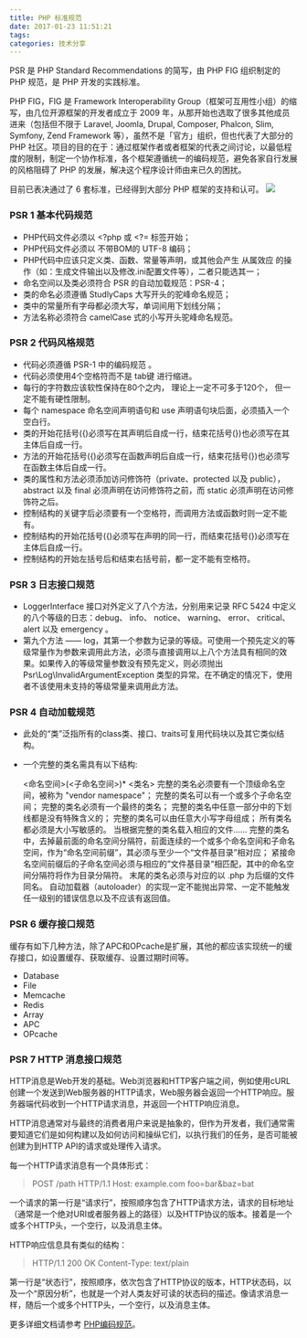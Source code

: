 ```yaml
---
title: PHP 标准规范
date: 2017-01-23 11:51:21
tags:
categories: 技术分享
---
```

PSR 是 PHP Standard Recommendations 的简写，由 PHP FIG 组织制定的 PHP 规范，是 PHP 开发的实践标准。

PHP FIG，FIG 是 Framework Interoperability Group（框架可互用性小组）的缩写，由几位开源框架的开发者成立于 2009 年，从那开始也选取了很多其他成员进来（包括但不限于 Laravel, Joomla, Drupal, Composer, Phalcon, Slim, Symfony, Zend Framework 等），虽然不是「官方」组织，但也代表了大部分的 PHP 社区。项目的目的在于：通过框架作者或者框架的代表之间讨论，以最低程度的限制，制定一个协作标准，各个框架遵循统一的编码规范，避免各家自行发展的风格阻碍了 PHP 的发展，解决这个程序设计师由来已久的困扰。

目前已表决通过了 6 套标准，已经得到大部分 PHP 框架的支持和认可。
![](http://oncsg1snd.bkt.clouddn.com/images/20170123/pass_psr.jpg)

### PSR 1 基本代码规范
- PHP代码文件必须以 <?php 或 <?= 标签开始；
- PHP代码文件必须以 不带BOM的 UTF-8 编码；
- PHP代码中应该只定义类、函数、常量等声明，或其他会产生 从属效应 的操作（如：生成文件输出以及修改.ini配置文件等），二者只能选其一；
- 命名空间以及类必须符合 PSR 的自动加载规范：PSR-4；
- 类的命名必须遵循 StudlyCaps 大写开头的驼峰命名规范；
- 类中的常量所有字母都必须大写，单词间用下划线分隔；
- 方法名称必须符合 camelCase 式的小写开头驼峰命名规范。

### PSR 2 代码风格规范
- 代码必须遵循 PSR-1 中的编码规范 。
- 代码必须使用4个空格符而不是 tab键 进行缩进。
- 每行的字符数应该软性保持在80个之内， 理论上一定不可多于120个， 但一定不能有硬性限制。
- 每个 namespace 命名空间声明语句和 use 声明语句块后面，必须插入一个空白行。
- 类的开始花括号({)必须写在其声明后自成一行，结束花括号(})也必须写在其主体后自成一行。
- 方法的开始花括号({)必须写在函数声明后自成一行，结束花括号(})也必须写在函数主体后自成一行。
- 类的属性和方法必须添加访问修饰符（private、protected 以及 public）， abstract 以及 final 必须声明在访问修饰符之前，而 static 必须声明在访问修饰符之后。
- 控制结构的关键字后必须要有一个空格符，而调用方法或函数时则一定不能有。
- 控制结构的开始花括号({)必须写在声明的同一行，而结束花括号(})必须写在主体后自成一行。
- 控制结构的开始左括号后和结束右括号前，都一定不能有空格符。

### PSR 3 日志接口规范
- LoggerInterface 接口对外定义了八个方法，分别用来记录 RFC 5424 中定义的八个等级的日志：debug、 info、 notice、 warning、 error、 critical、 alert 以及 emergency 。
- 第九个方法 —— log，其第一个参数为记录的等级。可使用一个预先定义的等级常量作为参数来调用此方法，必须与直接调用以上八个方法具有相同的效果。如果传入的等级常量参数没有预先定义，则必须抛出 Psr\Log\InvalidArgumentException 类型的异常。在不确定的情况下，使用者不该使用未支持的等级常量来调用此方法。

### PSR 4 自动加载规范
- 此处的“类”泛指所有的class类、接口、traits可复用代码块以及其它类似结构。

- 一个完整的类名需具有以下结构:

    \<命名空间>(\<子命名空间>)* \<类名>
    完整的类名必须要有一个顶级命名空间，被称为 "vendor namespace"；
    完整的类名可以有一个或多个子命名空间；
    完整的类名必须有一个最终的类名；
    完整的类名中任意一部分中的下划线都是没有特殊含义的；
    完整的类名可以由任意大小写字母组成；
    所有类名都必须是大小写敏感的。
    当根据完整的类名载入相应的文件……
    完整的类名中，去掉最前面的命名空间分隔符，前面连续的一个或多个命名空间和子命名空间，作为“命名空间前缀”，其必须与至少一个“文件基目录”相对应；
    紧接命名空间前缀后的子命名空间必须与相应的”文件基目录“相匹配，其中的命名空间分隔符将作为目录分隔符。
    末尾的类名必须与对应的以 .php 为后缀的文件同名。
    自动加载器（autoloader）的实现一定不能抛出异常、一定不能触发任一级别的错误信息以及不应该有返回值。

### PSR 6 缓存接口规范
缓存有如下几种方法，除了APC和OPcache是扩展，其他的都应该实现统一的缓存接口，如设置缓存、获取缓存、设置过期时间等。
- Database
- File
- Memcache
- Redis
- Array
- APC
- OPcache


### PSR 7 HTTP 消息接口规范
HTTP消息是Web开发的基础。Web浏览器和HTTP客户端之间，例如使用cURL创建一个发送到Web服务器的HTTP请求，Web服务器会返回一个HTTP响应。服务器端代码收到一个HTTP请求消息，并返回一个HTTP响应消息。

HTTP消息通常对与最终的消费者用户来说是抽象的，但作为开发者，我们通常需要知道它们是如何构建以及如何访问和操纵它们，以执行我们的任务，是否可能被创建为到HTTP API的请求或处理传入请求。

每一个HTTP请求消息有一个具体形式：

> POST /path HTTP/1.1
Host: example.com
foo=bar&baz=bat

一个请求的第一行是“请求行”，按照顺序包含了HTTP请求方法，请求的目标地址（通常是一个绝对URI或者服务器上的路径）以及HTTP协议的版本。接着是一个或多个HTTP头，一个空行，以及消息主体。

HTTP响应信息具有类似的结构：

>HTTP/1.1 200 OK
Content-Type: text/plain

第一行是“状态行”，按照顺序，依次包含了HTTP协议的版本，HTTP状态码，以及一个“原因分析”，也就是一个对人类友好可读的状态码的描述。像请求消息一样，随后一个或多个HTTP头，一个空行，以及消息主体。

更多详细文档请参考 [PHP编码规范](https://github.com/PizzaLiu/PHP-FIG)。
